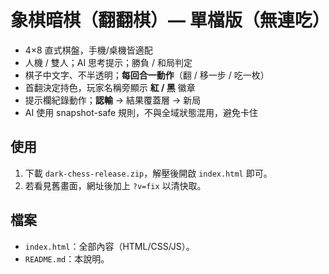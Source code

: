 # 象棋暗棋（翻翻棋）— 單檔版（無連吃）

- 4×8 直式棋盤，手機/桌機皆適配
- 人機 / 雙人；AI 思考提示；勝負 / 和局判定
- 棋子中文字、不半透明；**每回合一動作**（翻 / 移一步 / 吃一枚）
- 首翻決定持色，玩家名稱旁顯示 **紅 / 黑** 徽章
- 提示欄紀錄動作；**認輸** → 結果覆蓋層 → 新局
- AI 使用 snapshot-safe 規則，不與全域狀態混用，避免卡住

## 使用
1) 下載 `dark-chess-release.zip`，解壓後開啟 `index.html` 即可。
2) 若看見舊畫面，網址後加上 `?v=fix` 以清快取。

## 檔案
- `index.html`：全部內容（HTML/CSS/JS）。
- `README.md`：本說明。
